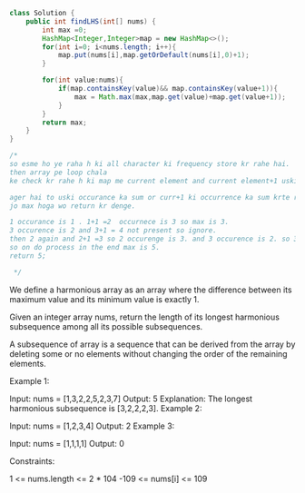 ```java
class Solution {
    public int findLHS(int[] nums) {
        int max =0;
        HashMap<Integer,Integer>map = new HashMap<>();
        for(int i=0; i<nums.length; i++){
            map.put(nums[i],map.getOrDefault(nums[i],0)+1);
        }

        for(int value:nums){
            if(map.containsKey(value)&& map.containsKey(value+1)){
                max = Math.max(max,map.get(value)+map.get(value+1));
            }
        }
        return max;
    }
}

/*
so esme ho ye raha h ki all character ki frequency store kr rahe hai.
then array pe loop chala
ke check kr rahe h ki map me current element and current element+1 uski next value present h ya nahi.

ager hai to uski occurance ka sum or curr+1 ki occurrence ka sum krte rahenge. or max nikalenge.
jo max hoga wo return kr denge.

1 occurance is 1 . 1+1 =2  occurnece is 3 so max is 3.
3 occurence is 2 and 3+1 = 4 not present so ignore.
then 2 again and 2+1 =3 so 2 occurenge is 3. and 3 occurence is 2. so 3+2=5. so 5.
so on do process in the end max is 5.
return 5;

 */

```


We define a harmonious array as an array where the difference between its maximum value and its minimum value is exactly 1.

Given an integer array nums, return the length of its longest harmonious subsequence among all its possible subsequences.

A subsequence of array is a sequence that can be derived from the array by deleting some or no elements without changing the order of the remaining elements.

 

Example 1:

Input: nums = [1,3,2,2,5,2,3,7]
Output: 5
Explanation: The longest harmonious subsequence is [3,2,2,2,3].
Example 2:

Input: nums = [1,2,3,4]
Output: 2
Example 3:

Input: nums = [1,1,1,1]
Output: 0
 

Constraints:

1 <= nums.length <= 2 * 104
-109 <= nums[i] <= 109